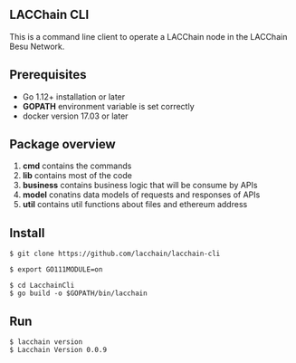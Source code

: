 ## LACChain CLI

This is a command line client to operate a LACChain node in the LACChain Besu Network.

## Prerequisites

* Go 1.12+ installation or later
* **GOPATH** environment variable is set correctly
* docker version 17.03 or later

## Package overview

1. **cmd** contains the commands
2. **lib** contains most of the code
4. **business** contains business logic that will be consume by APIs
5. **model** conatins data models of requests and responses of APIs
7. **util** contains util functions about files and ethereum address

## Install

```
$ git clone https://github.com/lacchain/lacchain-cli

$ export GO111MODULE=on

$ cd LacchainCli
$ go build -o $GOPATH/bin/lacchain
```

## Run

```
$ lacchain version
$ Lacchain Version 0.0.9
```
